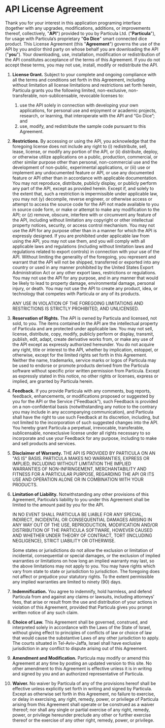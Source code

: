 # API License Agreement

Thank you for your interest in this application programing interface (together with any upgrades, modifications, additions, or improvements thereof, collectively, "**API**") provided to you by Particula Ltd. ("**Particula**"), for usage with Particula’s proprietary "**Go Dice**" smart connected dice product. This License Agreement (this "**Agreement**") governs the use of the API by you and/or third party on whose behalf you are downloading the API ("**you**"). Your downloading, use, installation, modification or redistribution of the API constitutes acceptance of the terms of this Agreement. If you do not accept these terms, you may not use, install, modify or redistribute the API.

1.	**License Grant.** Subject to your complete and ongoing compliance with all the terms and conditions set forth in this Agreement, including without limitation all license limitations and restrictions set forth herein, Particula grants you the following limited, non-exclusive, non-transferable, non-sublicensable, revocable licenses to:

    1. use the API solely in connection with developing your own applications, for personal use and enjoyment or academic projects, research, or learning, that interoperate with the API and “Go Dice”; and
    2. use, modify, and redistribute the sample code pursuant to this Agreement.

2.	**Restrictions.** By accessing or using the API, you acknowledge that the foregoing license does not include any right to (i) redistribute, sell, lease, license, or modify any portion of the API, or (ii) distribute, deploy, or otherwise utilize applications on a public, production, commercial, or other similar purpose other than personal, non-commercial use and the development of non-public, experimental applications, or (iii) use or implement any undocumented feature or API, or use any documented feature or API other than in accordance with applicable documentation. You may not reproduce, distribute, publicly display, or publicly perform any part of the API, except as provided herein. Except if, and solely to the extent that, such a restriction is impermissible under applicable law, you may not (y) decompile, reverse engineer, or otherwise access or attempt to access the source code for the API not made available to you in source code form, or make or attempt to make any modification to the API; or (z) remove, obscure, interfere with or circumvent any feature of the API, including without limitation any copyright or other intellectual property notices, security, or access control mechanism. You may not use the API for any purpose other than in a manner for which the API is expressly designed. If you are prohibited under applicable law from using the API, you may not use them, and you will comply with all applicable laws and regulations (including without limitation laws and regulations related to export controls) in connection with your use of the API. Without limiting the generality of the foregoing, you represent and warrant that the API will not be shipped, transferred or exported into any country or used in any manner prohibited by the United States Export Administration Act or any other export laws, restrictions or regulations. You may not use the API for any purpose, and in any manner that would be likely to lead to property damage, environmental damage, personal injury, or death. You may not use the API to create any product, idea, or technology that competes with Particula or any of its products.

    ANY USE IN VIOLATION OF THE FOREGOING LIMITATIONS AND RESTRICTIONS IS STRICTLY PROHIBITED, AND UNLICENSED.

3. **Reservation of Rights.** The API is owned by Particula and licensed, not sold, to you. The items contained in the API are the intellectual property of Particula and are protected under applicable law. You may not sell, license, distribute, copy, modify, publicly perform or display, transmit, publish, edit, adapt, create derivative works from, or make any use of the API except as expressly authorized hereunder. You do not acquire any right, title or interest to the API, whether by implication, estoppel, or otherwise, except for the limited rights set forth in this Agreement. Neither the name, trademarks, service marks or logos of Particula may be used to endorse or promote products derived from the Particula software without specific prior written permission from Particula. Except as expressly stated in this notice, no other rights or licenses, express or implied, are granted by Particula herein.

4. **Feedback.** If you provide Particula with any comments, bug reports, feedback, enhancements, or modifications proposed or suggested by you for the API or the Service ("Feedback"), such Feedback is provided on a non-confidential basis (notwithstanding any notice to the contrary you may include in any accompanying communication), and Particula shall have the right to use such Feedback at its discretion, including, but not limited to the incorporation of such suggested changes into the API. You hereby grant Particula a perpetual, irrevocable, transferable, sublicensable, nonexclusive license under all rights necessary to so incorporate and use your Feedback for any purpose, including to make and sell products and services.

5.	**Disclaimer of Warranty.** THE API IS PROVIDED BY PARTICULA ON AN "AS IS" BASIS. PARTICULA MAKES NO WARRANTIES, EXPRESS OR IMPLIED, INCLUDING WITHOUT LIMITATION THE IMPLIED WARRANTIES OF NON-INFRINGEMENT, MERCHANTABILITY AND FITNESS FOR A PARTICULAR PURPOSE, REGARDING THE API OR ITS USE AND OPERATION ALONE OR IN COMBINATION WITH YOUR PRODUCTS.

6. **Limitation of Liability.** Notwithstanding any other provisions of this Agreement, Particula’s liability to you under this Agreement shall be limited to the amount paid by you for the API.

   IN NO EVENT SHALL PARTICULA BE LIABLE FOR ANY SPECIAL, INDIRECT, INCIDENTAL OR CONSEQUENTIAL DAMAGES ARISING IN ANY WAY OUT OF THE USE, REPRODUCTION, MODIFICATION AND/OR DISTRIBUTION OF THE PARTICULA SOFTWARE, HOWEVER CAUSED AND WHETHER UNDER THEORY OF CONTRACT, TORT (INCLUDING NEGLIGENCE), STRICT LIABILITY OR OTHERWISE.
   
   Some states or jurisdictions do not allow the exclusion or limitation of incidental, consequential or special damages, or the exclusion of implied warranties or limitations on how long an implied warranty may last, so the above limitations may not apply to you. You may have rights which vary from state to state or jurisdiction to jurisdiction. The foregoing does not affect or prejudice your statutory rights. To the extent permissible any implied warranties are limited to ninety (90) days.
  
7. **Indemnification.** You agree to indemnify, hold harmless, and defend Particula from and against any claims or lawsuits, including attorneys' fees, that arise or result from the use and distribution of your actions in violation of this Agreement, provided that Particula gives you prompt written notice of any such claim.

8. **Choice of Law.** This Agreement shall be governed, construed, and interpreted solely in accordance with the Laws of the State of Israel, without giving effect to principles of conflicts of law or choice of law that would cause the substantive Laws of any other jurisdiction to apply. The courts situated in Tel-Aviv-Jaffa, Israel shall have exclusive jurisdiction in any conflict to dispute arising out of this Agreement.

9. **Amendment and Modification.** Particula may modify or amend this Agreement at any time by posting an updated version to this site. No other amendment to this Agreement is effective unless it is in writing and signed by you and an authorized representative of Particula.

10.	**Waiver.** No waiver by Particula of any of the provisions hereof shall be effective unless explicitly set forth in writing and signed by Particula. Except as otherwise set forth in this Agreement, no failure to exercise, or delay in exercising, any right, remedy, power, or privilege of Particula arising from this Agreement shall operate or be construed as a waiver thereof; nor shall any single or partial exercise of any right, remedy, power, or privilege hereunder preclude any other or further exercise thereof or the exercise of any other right, remedy, power, or privilege.
